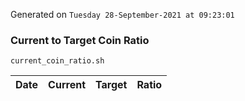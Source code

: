Generated on `Tuesday 28-September-2021 at 09:23:01`

### Current to Target Coin Ratio
`current_coin_ratio.sh`

Date|Current|Target|Ratio
---|---|---|---
